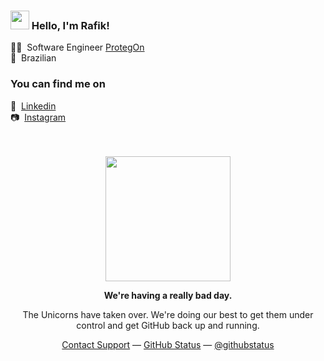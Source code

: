 ### <img src="https://media.giphy.com/media/hvRJCLFzcasrR4ia7z/giphy.gif" width="30px"> Hello, I'm Rafik!

:man_technologist: &nbsp;Software Engineer [ProtegOn](https://protegon.com.br/) <br>
🏡 &nbsp;Brazilian

### You can find me on

:briefcase: &nbsp;[Linkedin](https://www.linkedin.com/in/rafikmoreira/) <br>
📷 &nbsp;[Instagram](https://instagram.com/rafikmoreira) <br>

<div align="center">
	<br>
	<br>
	<img width="200" src="https://user-images.githubusercontent.com/36894700/87100902-d335a500-c24d-11ea-868b-6e36e00f87fb.png">
	<p><strong>We're having a really bad day.</strong></p>
	<p>The Unicorns have taken over. We're doing our best to get them under control and get GitHub back up and running.</p>
	<div id="suggestions">
	<a href="https://www.youtube.com/watch?v=dQw4w9WgXcQ">Contact Support</a> —
	<a href="https://www.youtube.com/watch?v=dQw4w9WgXcQ">GitHub Status</a> —
	<a href="https://www.youtube.com/watch?v=dQw4w9WgXcQ">@githubstatus</a>
	</div>
</div>
